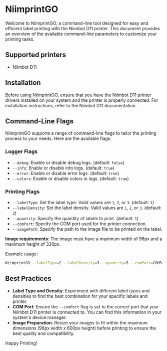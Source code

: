# NiimprintGO 

Welcome to NiimprintGO, a command-line tool designed for easy and efficient label printing with the Niimbot D11 printer. This document provides an overview of the available command-line parameters to customize your printing tasks.

## Supported printers

- Niimbot D11

## Installation

Before using NiimprintGO, ensure that you have the Niimbot D11 printer drivers installed on your system and the printer is properly connected. For installation instructions, refer to the Niimbot D11 documentation.

## Command-Line Flags

NiimprintGO supports a range of command-line flags to tailor the printing process to your needs. Here are the available flags:

### Logger Flags

- `--debug`: Enable or disable debug logs. (default: `false`)
- `--info`: Enable or disable info logs. (default: `true`)
- `--error`: Enable or disable error logs. (default: `true`)
- `--colors`: Enable or disable colors in logs. (default: `true`)

### Printing Flags

- `--labelType`: Set the label type. Valid values are `1`, `2`, or `3`. (default: `1`)
- `--labelDensity`: Set the label density. Valid values are `1`, `2`, or `3`. (default: `2`)
- `--quantity`: Specify the quantity of labels to print. (default: `1`)
- `--comPort`: Specify the COM port used for the printer connection.
- `--imagePath`: Specify the path to the image file to be printed on the label.

**Image requirements**: The image must have a maximum width of 96px and a maximum height of 330px.

Example usage:

```sh
NiimprintGO --labelType=2 --labelDensity=3 --quantity=5 --comPort=COM3 --imagePath="/path/to/image.png"
```

## Best Practices

- **Label Type and Density**: Experiment with different label types and densities to find the best combination for your specific labels and printer.
- **COM Port**: Ensure the `--comPort` flag is set to the correct port that your Niimbot D11 printer is connected to. You can find this information in your system's device manager.
- **Image Preparation**: Resize your images to fit within the maximum dimensions (96px width x 600px height) before printing to ensure the best quality and compatibility.

Happy Printing!

